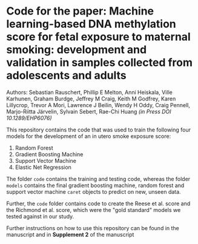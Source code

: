 # Code for the paper: **Machine learning-based DNA methylation score for fetal exposure to maternal smoking: development and validation in samples collected from adolescents and adults**
Authors: Sebastian Rauschert, Phillip E Melton, Anni Heiskala, Ville Karhunen, Graham Burdge, Jeffrey M Craig, Keith M Godfrey, Karen Lillycrop, Trevor A Mori, Lawrence J Beilin, Wendy H Oddy, Craig Pennell, Marjo-Riitta Järvelin, Sylvain Sebert, Rae-Chi Huang
*(in Press DOI 10.1289/EHP6076)*

This repository contains the code that was used to train the following four models for the development of an in utero smoke exposure score:

1. Random Forest
2. Gradient Boosting Machine
3. Support Vector Machine
4. Elastic Net Regression

The folder `code` contains the training and testing code, whereas the folder `models` contains the final gradient boosting machine, random forest and support vector machine `caret` objects to predict on
new, unseen data.

Further, the `code` folder contains code to create the Reese et al. score and the Richmond et al. score, which were the "gold standard" models we tested against in our
study.

Further instructions on how to use this repository can be found in the manuscript and in **Supplement 2** of the manuscript